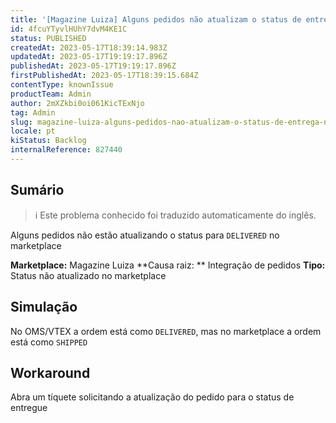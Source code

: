 ```yaml
---
title: '[Magazine Luiza] Alguns pedidos não atualizam o status de entrega no marketplace'
id: 4fcuYTyvlHUhY7dvM4KE1C
status: PUBLISHED
createdAt: 2023-05-17T18:39:14.983Z
updatedAt: 2023-05-17T19:19:17.896Z
publishedAt: 2023-05-17T19:19:17.896Z
firstPublishedAt: 2023-05-17T18:39:15.684Z
contentType: knownIssue
productTeam: Admin
author: 2mXZkbi0oi061KicTExNjo
tag: Admin
slug: magazine-luiza-alguns-pedidos-nao-atualizam-o-status-de-entrega-no-marketplace
locale: pt
kiStatus: Backlog
internalReference: 827440
---
```


## Sumário

>ℹ️ Este problema conhecido foi traduzido automaticamente do inglês.


Alguns pedidos não estão atualizando o status para `DELIVERED` no marketplace

**Marketplace:** Magazine Luiza
**Causa raiz: ** Integração de pedidos
**Tipo:** Status não atualizado no marketplace

## Simulação


No OMS/VTEX a ordem está como `DELIVERED`, mas no marketplace a ordem está como `SHIPPED`



## Workaround


Abra um tíquete solicitando a atualização do pedido para o status de entregue





